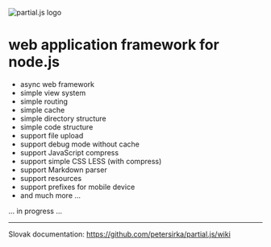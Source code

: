![partial.js logo](http://petersirka.sk/files/92.png)

web application framework for node.js
==================================================

* async web framework
* simple view system
* simple routing
* simple cache
* simple directory structure
* simple code structure
* support file upload
* support debug mode without cache
* support JavaScript compress
* support simple CSS LESS (with compress)
* support Markdown parser
* support resources
* support prefixes for mobile device
* and much more ...

... in progress ...

***

Slovak documentation: <https://github.com/petersirka/partial.js/wiki>